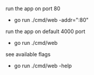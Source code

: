 run the app on port 80
- go run ./cmd/web -addr=":80"

run the app on default 4000 port 
- go run ./cmd/web

see available flags 
- go run ./cmd/web -help